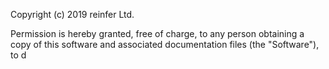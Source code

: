 Copyright (c) 2019 reinfer Ltd.

Permission is hereby granted, free of charge, to any person obtaining a copy
of this software and associated documentation files (the "Software"), to d